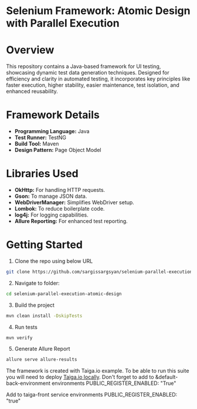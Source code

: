 # Selenium Framework: Atomic Design with Parallel Execution

# Overview
This repository contains a Java-based framework for UI testing, showcasing dynamic test data generation techniques. 
Designed for efficiency and clarity in automated testing, it incorporates key principles like faster execution, 
higher stability, easier maintenance, test isolation, and enhanced reusability.


# Framework Details  
- **Programming Language:** Java
- **Test Runner:** TestNG
- **Build Tool:** Maven
- **Design Pattern:** Page Object Model

# Libraries Used

- **OkHttp:** For handling HTTP requests.
- **Gson:** To manage JSON data.
- **WebDriverManager:** Simplifies WebDriver setup.
- **Lombok:** To reduce boilerplate code.
- **log4j:** For logging capabilities.
- **Allure Reporting:** For enhanced test reporting.

# Getting Started
1. Clone the repo using below URL

```sh
git clone https://github.com/sargissargsyan/selenium-parallel-execution-atomic-design.git
```

2. Navigate to folder:

```sh
cd selenium-parallel-execution-atomic-design
```

3. Build the project
```sh
mvn clean install -DskipTests
```

4. Run tests
```sh
mvn verify
```

5. Generate Allure Report
```sh
allure serve allure-results 
```

The framework is created with Taiga.io example. To be able to run this suite you will need to deploy [Taiga.io locally](https://github.com/kaleidos-ventures/taiga-docker).
Don't forget to add to &default-back-environment environments
PUBLIC_REGISTER_ENABLED: "True"

Add to taiga-front service environments
PUBLIC_REGISTER_ENABLED: "true"
